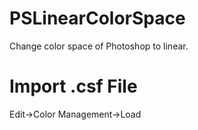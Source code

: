 # PSLinearColorSpace
Change color space of Photoshop to linear.

# Import .csf File
Edit->Color Management->Load
